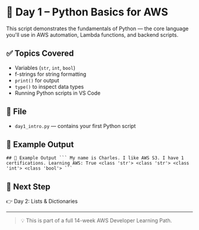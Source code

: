 # 🐍 Day 1 – Python Basics for AWS

This script demonstrates the fundamentals of Python — the core language you'll use in AWS automation, Lambda functions, and backend scripts.

## ✅ Topics Covered
- Variables (`str`, `int`, `bool`)
- f-strings for string formatting
- `print()` for output
- `type()` to inspect data types
- Running Python scripts in VS Code

## 📁 File
- `day1_intro.py` — contains your first Python script

## 📌 Example Output

<pre><code>## 📌 Example Output ``` My name is Charles. I like AWS S3. I have 1 certifications. Learning AWS: True &lt;class 'str'&gt; &lt;class 'str'&gt; &lt;class 'int'&gt; &lt;class 'bool'&gt; ``` </code></pre>


## 🚀 Next Step
👉 Day 2: Lists & Dictionaries

---

> 💡 This is part of a full 14-week AWS Developer Learning Path.

